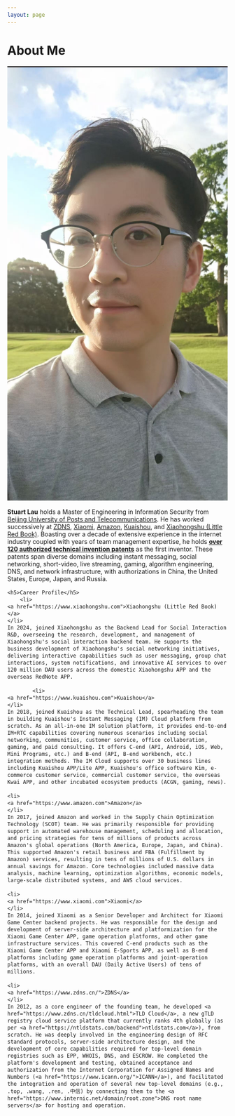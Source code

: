 ```yaml
---
layout: page
---
```


# About Me
<img src="/images/IMG_1377.jpeg" class="floatpic">
<div class="en post-container">
    <p>
       <strong>Stuart Lau</strong> holds a Master of Engineering in Information Security from <a href="https://www.bupt.edu.cn">Beijing University of Posts and Telecommunications</a>. He has worked successively at <a href="https://www.zdns.cn/">ZDNS</a>,
       <a href="https://www.xiaomi.com">Xiaomi</a>, <a href="https://www.amazon.com">Amazon</a>, <a href="https://www.kuaishou.com">Kuaishou</a>, and <a href="https://www.xiaohongshu.com">Xiaohongshu (Little Red Book)</a>.
       Boasting over a decade of extensive experience in the internet industry coupled with years of team management expertise, he holds <strong><a href="https://stuartlau.github.io/archive/?tag=Patent">over 120 authorized technical invention patents</a></strong> as the first inventor. These patents span diverse domains including instant messaging, social networking, short-video, live streaming, gaming, algorithm engineering, DNS, and network infrastructure, with authorizations in China, the United States, Europe, Japan, and Russia.
    </p>

    <h5>Career Profile</h5>
        <li>
    <a href="https://www.xiaohongshu.com">Xiaohongshu (Little Red Book)</a>
    </li>
    In 2024, joined Xiaohongshu as the Backend Lead for Social Interaction R&D, overseeing the research, development, and management of Xiaohongshu's social interaction backend team. He supports the business development of Xiaohongshu's social networking initiatives, delivering interactive capabilities such as user messaging, group chat interactions, system notifications, and innovative AI services to over 120 million DAU users across the domestic Xiaohongshu APP and the overseas RedNote APP.
    
            <li>
    <a href="https://www.kuaishou.com">Kuaishou</a>
    </li>
    In 2018, joined Kuaishou as the Technical Lead, spearheading the team in building Kuaishou's Instant Messaging (IM) Cloud platform from scratch. As an all-in-one IM solution platform, it provides end-to-end IM+RTC capabilities covering numerous scenarios including social networking, communities, customer service, office collaboration, gaming, and paid consulting. It offers C-end (API, Android, iOS, Web, Mini Programs, etc.) and B-end (API, B-end workbench, etc.) integration methods. The IM Cloud supports over 30 business lines including Kuaishou APP/Lite APP, Kuaishou's office software Kim, e-commerce customer service, commercial customer service, the overseas Kwai APP, and other incubated ecosystem products (ACGN, gaming, news).

    <li>
    <a href="https://www.amazon.com">Amazon</a>
    </li>
    In 2017, joined Amazon and worked in the Supply Chain Optimization Technology (SCOT) team. He was primarily responsible for providing support in automated warehouse management, scheduling and allocation, and pricing strategies for tens of millions of products across Amazon's global operations (North America, Europe, Japan, and China). This supported Amazon's retail business and FBA (Fulfillment by Amazon) services, resulting in tens of millions of U.S. dollars in annual savings for Amazon. Core technologies included massive data analysis, machine learning, optimization algorithms, economic models, large-scale distributed systems, and AWS cloud services.

    <li>
    <a href="https://www.xiaomi.com">Xiaomi</a>
    </li>
    In 2014, joined Xiaomi as a Senior Developer and Architect for Xiaomi Game Center backend projects. He was responsible for the design and development of server-side architecture and platformization for the Xiaomi Game Center APP, game operation platforms, and other game infrastructure services. This covered C-end products such as the Xiaomi Game Center APP and Xiaomi E-Sports APP, as well as B-end platforms including game operation platforms and joint-operation platforms, with an overall DAU (Daily Active Users) of tens of millions.

    <li>
    <a href="https://www.zdns.cn/">ZDNS</a>
    </li>
    In 2012, as a core engineer of the founding team, he developed <a href="https://www.zdns.cn/tldcloud.html">TLD Cloud</a>, a new gTLD registry cloud service platform that currently ranks 4th globally (as per <a href="https://ntldstats.com/backend">ntldstats.com</a>), from scratch. He was deeply involved in the engineering design of RFC standard protocols, server-side architecture design, and the development of core capabilities required for top-level domain registries such as EPP, WHOIS, DNS, and ESCROW. He completed the platform's development and testing, obtained acceptance and authorization from the Internet Corporation for Assigned Names and Numbers (<a href="https://www.icann.org/">ICANN</a>), and facilitated the integration and operation of several new top-level domains (e.g., .top, .wang, .ren, .中信) by connecting them to the <a href="https://www.internic.net/domain/root.zone">DNS root name servers</a> for hosting and operation.


</div>